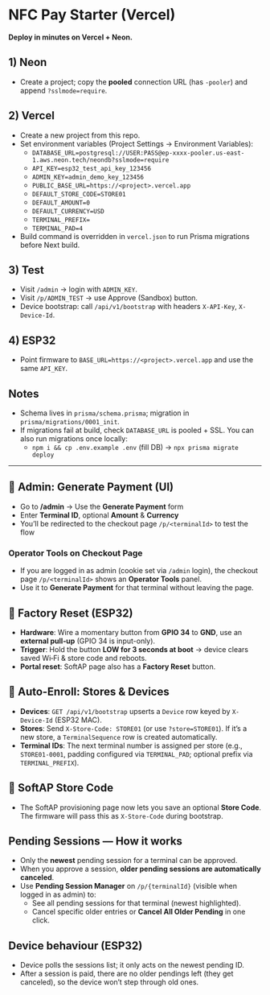 # NFC Pay Starter (Vercel)

**Deploy in minutes on Vercel + Neon.**

## 1) Neon
- Create a project; copy the **pooled** connection URL (has `-pooler`) and append `?sslmode=require`.

## 2) Vercel
- Create a new project from this repo.
- Set environment variables (Project Settings → Environment Variables):
  - `DATABASE_URL=postgresql://USER:PASS@ep-xxxx-pooler.us-east-1.aws.neon.tech/neondb?sslmode=require`
  - `API_KEY=esp32_test_api_key_123456`
  - `ADMIN_KEY=admin_demo_key_123456`
  - `PUBLIC_BASE_URL=https://<project>.vercel.app`
  - `DEFAULT_STORE_CODE=STORE01`
  - `DEFAULT_AMOUNT=0`
  - `DEFAULT_CURRENCY=USD`
  - `TERMINAL_PREFIX=`
  - `TERMINAL_PAD=4`
- Build command is overridden in `vercel.json` to run Prisma migrations before Next build.

## 3) Test
- Visit `/admin` → login with `ADMIN_KEY`.
- Visit `/p/ADMIN_TEST` → use Approve (Sandbox) button.
- Device bootstrap: call `/api/v1/bootstrap` with headers `X-API-Key`, `X-Device-Id`.

## 4) ESP32
- Point firmware to `BASE_URL=https://<project>.vercel.app` and use the same `API_KEY`.

## Notes
- Schema lives in `prisma/schema.prisma`; migration in `prisma/migrations/0001_init`.
- If migrations fail at build, check `DATABASE_URL` is pooled + SSL. You can also run migrations once locally:
  - `npm i && cp .env.example .env` (fill DB) → `npx prisma migrate deploy`

---

## 🧾 Admin: Generate Payment (UI)
- Go to **/admin** → Use the **Generate Payment** form
- Enter **Terminal ID**, optional **Amount** & **Currency**
- You’ll be redirected to the checkout page `/p/<terminalId>` to test the flow

### Operator Tools on Checkout Page
- If you are logged in as admin (cookie set via `/admin` login), the checkout page `/p/<terminalId>` shows an **Operator Tools** panel.
- Use it to **Generate Payment** for that terminal without leaving the page.

## 🧼 Factory Reset (ESP32)
- **Hardware**: Wire a momentary button from **GPIO 34** to **GND**, use an **external pull‑up** (GPIO 34 is input-only).
- **Trigger**: Hold the button **LOW for 3 seconds at boot** → device clears saved Wi‑Fi & store code and reboots.
- **Portal reset**: SoftAP page also has a **Factory Reset** button.

## 🏪 Auto‑Enroll: Stores & Devices
- **Devices**: `GET /api/v1/bootstrap` upserts a `Device` row keyed by `X-Device-Id` (ESP32 MAC).
- **Stores**: Send `X-Store-Code: STORE01` (or use `?store=STORE01`). If it’s a new store, a `TerminalSequence` row is created automatically.
- **Terminal IDs**: The next terminal number is assigned per store (e.g., `STORE01-0001`, padding configured via `TERMINAL_PAD`; optional prefix via `TERMINAL_PREFIX`).

## 📶 SoftAP Store Code
- The SoftAP provisioning page now lets you save an optional **Store Code**. The firmware will pass this as `X-Store-Code` during bootstrap.


## Pending Sessions — How it works
- Only the **newest** pending session for a terminal can be approved.
- When you approve a session, **older pending sessions are automatically canceled**.
- Use **Pending Session Manager** on `/p/{terminalId}` (visible when logged in as admin) to:
  - See all pending sessions for that terminal (newest highlighted).
  - Cancel specific older entries or **Cancel All Older Pending** in one click.

## Device behaviour (ESP32)
- Device polls the sessions list; it only acts on the newest pending ID.
- After a session is paid, there are no older pendings left (they get canceled), so the device won’t step through old ones.

